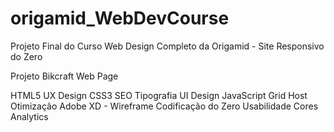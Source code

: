 # origamid_WebDevCourse
Projeto Final do Curso Web Design Completo da Origamid - Site Responsivo do Zero

Projeto Bikcraft Web Page

HTML5
UX Design
CSS3
SEO
Tipografia
UI Design
JavaScript
Grid
Host
Otimização
Adobe XD - Wireframe
Codificação do Zero
Usabilidade
Cores
Analytics
